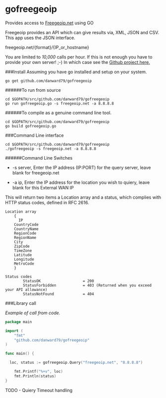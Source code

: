 gofreegeoip
===========

Provides access to [Freegeoip.net](https://freegeoip.net/?q=8.8.8.8) using GO

Freegeoip provides an API which can give results via, XML, JSON and CSV. This app uses the JSON interface.

freegeoip.net/{format}/{IP_or_hostname}

You are limited to *10,000* calls per hour. If this is not enough you have to provide your own server! ;-) In which case see the [Github project here.](https://github.com/fiorix/freegeoip)

###Install
Assuming you have go installed and setup on your system.
```shell
go get github.com/danward79/gofreegeoip
```
######To run from source
```shell
cd $GOPATH/src/github.com/danward79/gofreegeoip
go run gofreegeoip.go -s freegeoip.net -a 8.8.8.8
```
######To compile as a genuine command line tool.
```shell
cd $GOPATH/src/github.com/danward79/gofreegeoip
go build gofreegeoip.go
```
###Command Line interface
```shell
cd $GOPATH/src/github.com/danward79/gofreegeoip
./gofreegeoip -s freegeoip.net -a 8.8.8.8
```
######Command Line Switches

-	-s server, Enter the IP address (IP:PORT) for the query server, leave blank for freegeoip.net

-	-a ip, Enter the IP address for the location you wish to quiery, leave blank for this External WAN IP

This will return two items a Location array and a status, which complies with HTTP status codes, defined in RFC 2616.

```
Location array
    {
      IP
  	CountryCode
  	CountryName
  	RegionCode  
  	RegionName  
  	City
  	ZipCode
  	TimeZone
  	Latitude
  	Longitude
  	MetroCode
    }
```

```
Status codes
        StatusOK                   = 200
        StatusForbidden            = 403 (Returned when you exceed your API allowance)
        StatusNotFound             = 404
```

###Library call

*Example of call from code.*

```Go
package main

import (
	"fmt"
	"github.com/danward79/gofreegeoip"
)

func main() {

  loc, status := gofreegeoip.Query("freegeoip.net", "8.8.8.8")

	fmt.Printf("%+v", loc)
	fmt.Println(status)
}
```

TODO - Quiery Timeout handling
